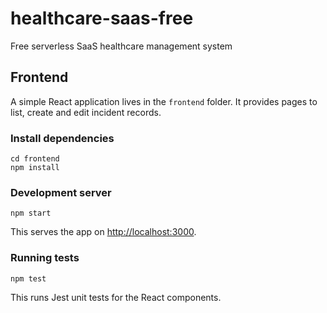 # healthcare-saas-free
Free serverless SaaS healthcare management system

## Frontend
A simple React application lives in the `frontend` folder. It provides pages to
list, create and edit incident records.

### Install dependencies
```
cd frontend
npm install
```

### Development server
```
npm start
```
This serves the app on [http://localhost:3000](http://localhost:3000).

### Running tests
```
npm test
```
This runs Jest unit tests for the React components.
